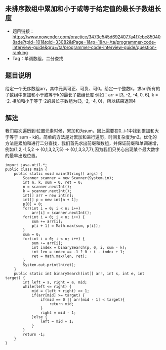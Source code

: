 ## 未排序数组中累加和小于或等于给定值的最长子数组长度

- 题目链接：https://www.nowcoder.com/practice/3473e545d6924077a4f7cbc850408ade?tpId=101&tqId=33082&tPage=1&rp=1&ru=/ta/programmer-code-interview-guide&qru=/ta/programmer-code-interview-guide/question-ranking
- Tag：单调数组，二分查找

## 题目说明
给定一个无序数组arr，其中元素可正、可负、可0。给定一个整数k，求arr所有的子数组中累加和小于或等于k的最长子数组长度
例如：arr = [3, -2, -4, 0, 6], k = -2. 相加和小于等于-2的最长子数组为{3, -2, -4, 0}，所以结果返回4

## 解法
我们每次遍历到i位置元素时候，累加和为sum，因此需要在0..i-1中找到累加和大于等于 sum - k的。简单的方法是对累加和进行遍历，时间复杂度为n2。优化的方法是累加和进行二分查找，我们首先求出前缀和数组，并保证前缀和单调递增，例如{1,2,-1,5,2 -> {0,1,3,2,7,5} -> {0,1,3,3,7,7},因为我们只关心出现某个最大数字的最早出现位置。

```
import java.util.*;
public class Main {
    public static void main(String[] args) {
        Scanner scanner = new Scanner(System.in);
        int n, k, sum = 0, ret = 0;
        n = scanner.nextInt();
        k = scanner.nextInt();
        int[] arr = new int[n];
        int[] p = new int[n + 1];
        p[0] = 0;
        for(int i = 0; i < n; i++)
            arr[i] = scanner.nextInt();
        for(int i = 0; i < n; i++) {
            sum += arr[i];
            p[i + 1] = Math.max(sum, p[i]);
        }
        sum = 0;
        for(int i = 0; i < n; i++) {
            sum += arr[i];
            int index = binarySearch(p, 0, i, sum - k);
            int len = index == -1 ? 0 : i - index + 1;
            ret = Math.max(len, ret);
        }
        System.out.println(ret);
    }
    public static int binarySearch(int[] arr, int s, int e, int target) {
        int left = s, right = e, mid;
        while(left <= right) {
            mid = (left + right) >> 1;
            if(arr[mid] >= target) {
                if(mid == 0 || arr[mid - 1] < target){
                    return mid;
                }
                right = mid - 1;
            }else {
                left = mid + 1;
            }
        }
        return -1;
    }
}
```
